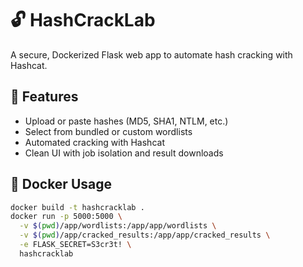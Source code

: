 # 🔓 HashCrackLab

A secure, Dockerized Flask web app to automate hash cracking with Hashcat.

## 🚀 Features
- Upload or paste hashes (MD5, SHA1, NTLM, etc.)
- Select from bundled or custom wordlists
- Automated cracking with Hashcat
- Clean UI with job isolation and result downloads

## 🐳 Docker Usage

```bash
docker build -t hashcracklab .
docker run -p 5000:5000 \
  -v $(pwd)/app/wordlists:/app/app/wordlists \
  -v $(pwd)/app/cracked_results:/app/app/cracked_results \
  -e FLASK_SECRET=S3cr3t! \
  hashcracklab
